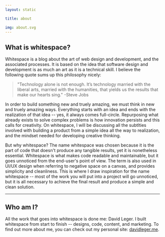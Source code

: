 ```yaml
---
layout: static

title: about

img: about.svg
---
```


## What is whitespace?

Whitespace is a blog about the art of web design and development, and the associated processes. It is based on the idea that software design and development is as much an art as it is a technical skill. I believe the following quote sums up this philosophy nicely:

> "Technology alone is not enough. It’s technology married with the liberal arts, married with the humanities, that yields us the results that make our hearts sing." -Steve Jobs

In order to build something new and truely amazing, we must think in new and truely amazing ways. Everything starts with an idea and ends with the realization of that idea -- yes, it always comes full-circle. Repurposing what already exists to solve complex problems is how innovation persists and this calls for creativity. On whitespace, I will be discussing all the subtlties involved with building a product from a simple idea all the way to realization, and the mindset needed for developing creative thinking.

But why whitespace? The name whitespace was chosen because it is the part of code that doesn't produce any tangible results, yet it is nonetheless essential. Whitespace is what makes code readable and maintainable, but it goes unnoticed from the end-user's point of view. The term is also used in UI/UX design when referring to negative space on a canvas, and provides simplicity and cleanliness. This is where I draw inspiration for the name whitespace -- most of the work you will put into a project will go unnoticed, but it is all necessary to achieve the final result and produce a simple and clean solution.

---

## Who am I?

All the work that goes into whitespace is done me: David Leger. I built whitespace from start to finish -- designs, code, content, and marketing. To find out more about me, you can check out my personal site: [davidleger.me](davidleger.me).